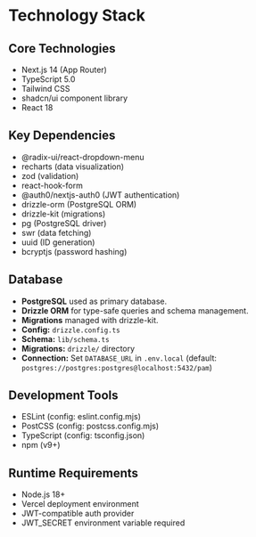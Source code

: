 # Technology Stack

## Core Technologies
- Next.js 14 (App Router)
- TypeScript 5.0
- Tailwind CSS
- shadcn/ui component library
- React 18

## Key Dependencies
- @radix-ui/react-dropdown-menu
- recharts (data visualization)
- zod (validation)
- react-hook-form
- @auth0/nextjs-auth0 (JWT authentication)
- drizzle-orm (PostgreSQL ORM)
- drizzle-kit (migrations)
- pg (PostgreSQL driver)
- swr (data fetching)
- uuid (ID generation)
- bcryptjs (password hashing)

## Database

- **PostgreSQL** used as primary database.
- **Drizzle ORM** for type-safe queries and schema management.
- **Migrations** managed with drizzle-kit.
- **Config:** `drizzle.config.ts`
- **Schema:** `lib/schema.ts`
- **Migrations:** `drizzle/` directory
- **Connection:** Set `DATABASE_URL` in `.env.local` (default: `postgres://postgres:postgres@localhost:5432/pam`)

## Development Tools
- ESLint (config: eslint.config.mjs)
- PostCSS (config: postcss.config.mjs)
- TypeScript (config: tsconfig.json)
- npm (v9+)

## Runtime Requirements
- Node.js 18+
- Vercel deployment environment
- JWT-compatible auth provider
- JWT_SECRET environment variable required
